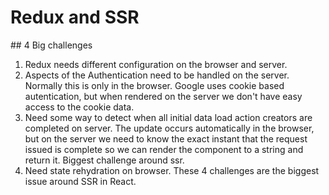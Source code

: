 # Redux and SSR
## 4 Big challenges
1. Redux needs different configuration on the browser and server.
2. Aspects of the Authentication need to be handled on the server. Normally this is only in the browser. Google uses cookie based autentication, but when rendered on the server we don't have easy access to the cookie data.
3. Need some way to detect when all initial data load action creators are completed on server. The update occurs automatically in the browser, but on the server we need to know the exact instant that the request issued is complete so we can render the component to a string and return it. Biggest challenge around ssr.
4. Need state rehydration on browser.
These 4 challenges are the biggest issue around SSR in React.